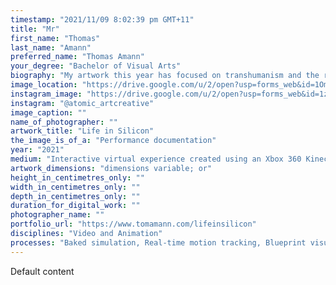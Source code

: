 ```yaml
---
timestamp: "2021/11/09 8:02:39 pm GMT+11"
title: "Mr"
first_name: "Thomas"
last_name: "Amann"
preferred_name: "Thomas Amann"
your_degree: "Bachelor of Visual Arts"
biography: "My artwork this year has focused on transhumanism and the relationship between technology and humans. Transhumanism is the belief that, through integrating with technology, humanity can radically improve the quality and length of life. However, a range of ethical, social, and political issues arise from this goal. My work seeks to challenge viewers preconceptions regarding their relationship with technology and establish a dialogue around these issues. Using an Xbox 360 Kinect, motion capture software, Unreal Engine and a projector, my latest creation, Life in Silicon, has the user inhabit a digital avatar and explore a virtual environment projected onto a wall. This experience attempts to forge a visceral connection between the viewer and the technology, prompting them to question the barrier between the two. Transhumanists believe that we will be able to control our own evolution; if this is true, our discussions and decisions now may impact humanity for the rest of time."
image_location: "https://drive.google.com/u/2/open?usp=forms_web&id=1OmhrUB4GB85HHMG2npwL-aOcDAY1S9yV"
instagram_image: "https://drive.google.com/u/2/open?usp=forms_web&id=1ziR6_MYhikZ6Hf8V7-82Mmg25BJEtqG7"
instagram: "@atomic_artcreative"
image_caption: ""
name_of_photographer: ""
artwork_title: "Life in Silicon"
the_image_is_of_a: "Performance documentation"
year: "2021"
medium: "Interactive virtual experience created using an Xbox 360 Kinect, iPi Mocap Studio 4, iPi Recorder 4 and Unreal Engine 4.26.2"
artwork_dimensions: "dimensions variable; or"
height_in_centimetres_only: ""
width_in_centimetres_only: ""
depth_in_centimetres_only: ""
duration_for_digital_work: ""
photographer_name: ""
portfolio_url: "https://www.tomamann.com/lifeinsilicon"
disciplines: "Video and Animation"
processes: "Baked simulation, Real-time motion tracking, Blueprint visual scripting"
---
```


Default content